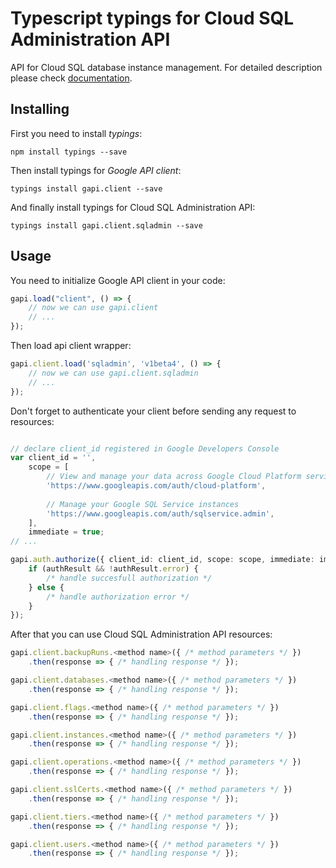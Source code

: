 # Typescript typings for Cloud SQL Administration API
API for Cloud SQL database instance management.
For detailed description please check [documentation](https://cloud.google.com/sql/docs/reference/latest).

## Installing

First you need to install *typings*:
```
npm install typings --save 
```

Then install typings for *Google API client*:
```
typings install gapi.client --save 
```

And finally install typings for Cloud SQL Administration API:
```
typings install gapi.client.sqladmin --save 
```

## Usage

You need to initialize Google API client in your code:
```typescript
gapi.load("client", () => { 
    // now we can use gapi.client
    // ... 
});
```

Then load api client wrapper:
```typescript
gapi.client.load('sqladmin', 'v1beta4', () => {
    // now we can use gapi.client.sqladmin
    // ... 
});
```

Don't forget to authenticate your client before sending any request to resources:
```typescript

// declare client_id registered in Google Developers Console
var client_id = '',
    scope = [     
        // View and manage your data across Google Cloud Platform services
        'https://www.googleapis.com/auth/cloud-platform',
    
        // Manage your Google SQL Service instances
        'https://www.googleapis.com/auth/sqlservice.admin',
    ],
    immediate = true;
// ...

gapi.auth.authorize({ client_id: client_id, scope: scope, immediate: immediate }, authResult => {
    if (authResult && !authResult.error) {
        /* handle succesfull authorization */
    } else {
        /* handle authorization error */
    }
});            
```

After that you can use Cloud SQL Administration API resources:

```typescript
gapi.client.backupRuns.<method name>({ /* method parameters */ })
    .then(response => { /* handling response */ });

gapi.client.databases.<method name>({ /* method parameters */ })
    .then(response => { /* handling response */ });

gapi.client.flags.<method name>({ /* method parameters */ })
    .then(response => { /* handling response */ });

gapi.client.instances.<method name>({ /* method parameters */ })
    .then(response => { /* handling response */ });

gapi.client.operations.<method name>({ /* method parameters */ })
    .then(response => { /* handling response */ });

gapi.client.sslCerts.<method name>({ /* method parameters */ })
    .then(response => { /* handling response */ });

gapi.client.tiers.<method name>({ /* method parameters */ })
    .then(response => { /* handling response */ });

gapi.client.users.<method name>({ /* method parameters */ })
    .then(response => { /* handling response */ });
```